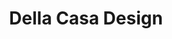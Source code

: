---
title: "Della Casa Design"
url: /ciudad-autonoma-de-buenos-aires/della-casa-design/
shop: muebles
---